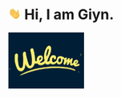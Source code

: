 # <img src="https://github.com/Giyn/Giyn/blob/master/Assets/Hi.gif" width="5%"> Hi, I am Giyn.
<img src="https://github.com/Giyn/Giyn/blob/master/Assets/Welcome.gif" width="30%">
